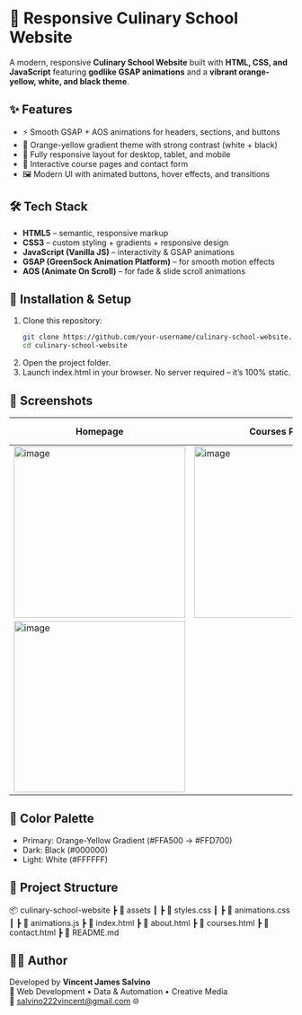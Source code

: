 # 🍳 Responsive Culinary School Website

A modern, responsive **Culinary School Website** built with **HTML, CSS, and JavaScript** featuring **godlike GSAP animations** and a **vibrant orange-yellow, white, and black theme**.

## ✨ Features
- ⚡ Smooth GSAP + AOS animations for headers, sections, and buttons  
- 🎨 Orange-yellow gradient theme with strong contrast (white + black)  
- 📱 Fully responsive layout for desktop, tablet, and mobile  
- 🎥 Interactive course pages and contact form  
- 🖼️ Modern UI with animated buttons, hover effects, and transitions  

## 🛠️ Tech Stack
- **HTML5** – semantic, responsive markup  
- **CSS3** – custom styling + gradients + responsive design  
- **JavaScript (Vanilla JS)** – interactivity & GSAP animations  
- **GSAP (GreenSock Animation Platform)** – for smooth motion effects  
- **AOS (Animate On Scroll)** – for fade & slide scroll animations  

## 🚀 Installation & Setup
1. Clone this repository:
   ```bash
   git clone https://github.com/your-username/culinary-school-website.git
   cd culinary-school-website
   ```
2. Open the project folder.
3. Launch index.html in your browser.
No server required – it’s 100% static.

## 📸 Screenshots

| Homepage                      | Courses Page                        | Contact Page                        |
| ----------------------------- | ----------------------------------- | ----------------------------------- |
| <img width="305" height="305" alt="image" src="https://github.com/user-attachments/assets/e9471c47-b3ef-47bc-8005-2b88599d6d9b" />     | <img width="305" height="305" alt="image" src="https://github.com/user-attachments/assets/03f2d5bb-350a-495a-ad1c-f735740b448d" />
 | <img width="305" height="305" alt="image" src="https://github.com/user-attachments/assets/1e6347cb-5dfd-426d-9fb6-12a1080ccf5e" />|

 ## 🎨 Color Palette
- Primary: Orange-Yellow Gradient (#FFA500 → #FFD700)
- Dark: Black (#000000)
- Light: White (#FFFFFF)

## 📂 Project Structure
📦 culinary-school-website
 ┣ 📂 assets
 ┃ ┣ 📜 styles.css
 ┃ ┣ 📜 animations.css
 ┃ ┣ 📜 animations.js
 ┣ 📜 index.html
 ┣ 📜 about.html
 ┣ 📜 courses.html
 ┣ 📜 contact.html
 ┣ 📜 README.md

## 👨‍💻 Author

Developed by **Vincent James Salvino**   
💼 Web Development • Data & Automation • Creative Media  
📧 salvino222vincent@gmail.com
🌐 

